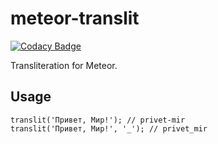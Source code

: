 # meteor-translit
[![Codacy Badge](https://api.codacy.com/project/badge/Grade/d23feeac3d4e48299aefe14e5dbbce7b)](https://www.codacy.com/app/ntorgov/meteor-translit?utm_source=github.com&amp;utm_medium=referral&amp;utm_content=ntorgov/meteor-translit&amp;utm_campaign=Badge_Grade)

Transliteration for Meteor.

## Usage

```
translit('Привет, Мир!'); // privet-mir
translit('Привет, Мир!', '_'); // privet_mir
